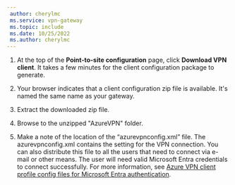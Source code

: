 ```yaml
---
 author: cherylmc
 ms.service: vpn-gateway
 ms.topic: include
 ms.date: 10/25/2022
 ms.author: cherylmc
---
```


1. At the top of the **Point-to-site configuration** page, click **Download VPN client**. It takes a few minutes for the client configuration package to generate.

1. Your browser indicates that a client configuration zip file is available. It's named the same name as your gateway.

1. Extract the downloaded zip file.

1. Browse to the unzipped "AzureVPN" folder.

1. Make a note of the location of the “azurevpnconfig.xml” file. The azurevpnconfig.xml contains the setting for the VPN connection. You can also distribute this file to all the users that need to connect via e-mail or other means. The user will need valid Microsoft Entra credentials to connect successfully. For more information, see [Azure VPN client profile config files for Microsoft Entra authentication](../articles/vpn-gateway/about-vpn-profile-download.md).
